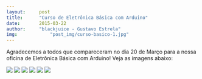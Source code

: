 ```yaml
---
layout:     post
title:      "Curso de Eletrônica Básica com Arduino"
date:       2015-03-22
author:     "blackjuice - Gustavo Estrela"
img: 		    "post_img/curso-basico-1.jpg"
---
```

Agradecemos a todos que compareceram no dia 20 de Março para a nossa oficina de Eletrônica Básica com Arduino! Veja as imagens abaixo:


<img src="{{ site.baseurl }}/post_img/curso-basico-1.jpg" style="margin: 0 auto; max-height: 450px;">

<img src="{{ site.baseurl }}/post_img/curso-basico-2.jpg" style="margin: 0 auto; max-height: 450px;"> 

<img src="{{ site.baseurl }}/post_img/curso-basico-3.jpg" style="margin: 0 auto; max-height: 450px;">

<img src="{{ site.baseurl }}/post_img/curso-basico-4.jpg" style="margin: 0 auto; max-height: 450px;">

<img src="{{ site.baseurl }}/post_img/curso-basico-5.jpg" style="margin: 0 auto; max-height: 450px;">

<img src="{{ site.baseurl }}/post_img/curso-basico-6.jpg" style="margin: 0 auto; max-height: 450px;">
